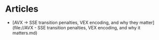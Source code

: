 # Articles

* [AVX -> SSE transition penalties, VEX encoding, and why they matter](file://AVX - SSE transition penalties, VEX encoding, and why it matters.md)
